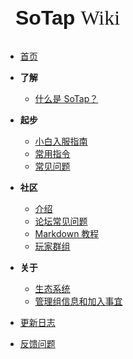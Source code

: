 <div class="no-selection" style="font-size: 2rem; margin-left: 16px; margin-bottom: 32px; cursor: pointer;">
<span style="font-family: Poppins, sans-serif; font-weight: 700">SoTap</span> <span style="font-family: Georgia, serif; font-weight: 500">Wiki</span>
</div>

- [首页](index.md)

- **了解**
    - [什么是 SoTap？](introduction.md)
- **起步**
    - [小白入服指南](getting-started/preparation.md)
    - [常用指令](getting-started/basic-commands.md)
    - [常见问题](getting-started/faq.md)
- **社区**
    - [介绍](forum/introduction.md)
    - [论坛常见问题](forum/faq.md)
    - [Markdown 教程](forum/markdown-tutorial.md)
    - [玩家群组](forum/groups.md)
- **关于**
    - [生态系统](/ecosystem.md)
    - [管理组信息和加入事宜](about/management.md)
- [更新日志](https://github.com/sotapmc/SotapWiki/commits/v2)
- [反馈问题](https://github.com/sotapmc/SotapWiki/issues)
